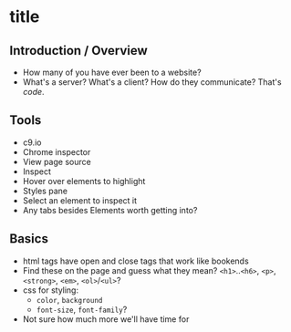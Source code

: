 # title

## Introduction / Overview

* How many of you have ever been to a website?
* What's a server? What's a client? How do they communicate? That's _code_.

## Tools

* c9.io
* Chrome inspector
 * View page source
 * Inspect
  * Hover over elements to highlight
  * Styles pane
  * Select an element to inspect it
 * Any tabs besides Elements worth getting into?

## Basics

* html tags have open and close tags that work like bookends
* Find these on the page and guess what they mean? `<h1>`..`<h6>`, `<p>`, `<strong>`, `<em>`, `<ol>`/`<ul>`?
* css for styling:
  * `color`, `background`
  * `font-size`, `font-family`?
* Not sure how much more we'll have time for
